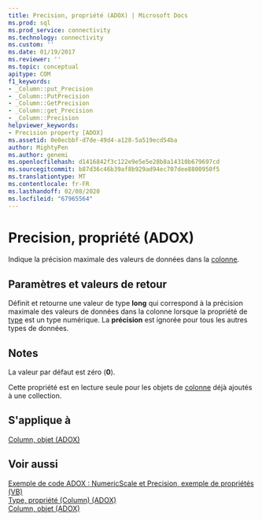 ```yaml
---
title: Precision, propriété (ADOX) | Microsoft Docs
ms.prod: sql
ms.prod_service: connectivity
ms.technology: connectivity
ms.custom: ''
ms.date: 01/19/2017
ms.reviewer: ''
ms.topic: conceptual
apitype: COM
f1_keywords:
- _Column::put_Precision
- _Column::PutPrecision
- _Column::GetPrecision
- _Column::get_Precision
- _Column::Precision
helpviewer_keywords:
- Precision property [ADOX]
ms.assetid: 0e0ecbbf-d7de-49d4-a128-5a519ecd54ba
author: MightyPen
ms.author: genemi
ms.openlocfilehash: d1416842f3c122e9e5e5e28b8a14310b679697cd
ms.sourcegitcommit: b87d36c46b39af8b929ad94ec707dee8800950f5
ms.translationtype: MT
ms.contentlocale: fr-FR
ms.lasthandoff: 02/08/2020
ms.locfileid: "67965564"
---
```

# <a name="precision-property-adox"></a>Precision, propriété (ADOX)
Indique la précision maximale des valeurs de données dans la [colonne](../../../ado/reference/adox-api/column-object-adox.md).  
  
## <a name="settings-and-return-values"></a>Paramètres et valeurs de retour  
 Définit et retourne une valeur de type **long** qui correspond à la précision maximale des valeurs de données dans la colonne lorsque la propriété de [type](../../../ado/reference/adox-api/type-property-column-adox.md) est un type numérique. La **précision** est ignorée pour tous les autres types de données.  
  
## <a name="remarks"></a>Notes  
 La valeur par défaut est zéro (**0**).  
  
 Cette propriété est en lecture seule pour les objets de [colonne](../../../ado/reference/adox-api/column-object-adox.md) déjà ajoutés à une collection.  
  
## <a name="applies-to"></a>S'applique à  
 [Column, objet (ADOX)](../../../ado/reference/adox-api/column-object-adox.md)  
  
## <a name="see-also"></a>Voir aussi  
 [Exemple de code ADOX : NumericScale et Precision, exemple de propriétés (VB)](../../../ado/reference/adox-api/adox-code-example-numericscale-and-precision-properties-example-vb.md)   
 [Type, propriété (Column) (ADOX)](../../../ado/reference/adox-api/type-property-column-adox.md)   
 [Column, objet (ADOX)](../../../ado/reference/adox-api/column-object-adox.md)
